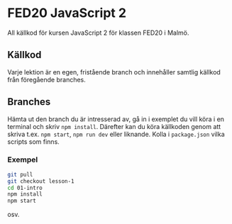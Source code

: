 # FED20 JavaScript 2

All källkod för kursen JavaScript 2 för klassen FED20 i Malmö.

## Källkod

Varje lektion är en egen, fristående branch och innehåller samtlig källkod från föregående branches.

## Branches

Hämta ut den branch du är intresserad av, gå in i exemplet du vill köra i en terminal och skriv `npm install`. Därefter kan du köra källkoden genom att skriva t.ex. `npm start`, `npm run dev` eller liknande. Kolla i `package.json` vilka scripts som finns.

### Exempel

```bash
git pull
git checkout lesson-1
cd 01-intro
npm install
npm start
```

osv.
